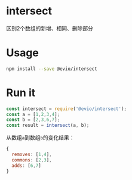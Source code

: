# intersect

区别2个数组的新增、相同、删除部分

# Usage

```bash
npm install --save @evio/intersect
```

# Run it

```javascript
const intersect = require('@evio/intersect');
const a = [1,2,3,4];
const b = [2,3,6,7];
const result = intersect(a, b);
```

从数组`a`到数组`b`的变化结果：

```javascript
{
  removes: [1,4],
  commons: [2,3],
  adds: [6,7]
}
```